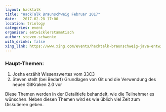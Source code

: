 ```yaml
---
layout: hacktalk
title: "HackTalk Braunschweig Februar 2017"
date:   2017-02-28 17:00
location: triology
categories: event
organizer: entwicklerstammtisch
author: steven-schwenke
with_drinks: false
xing_link: https://www.xing.com/events/hacktalk-braunschweig-java-entwicklung-webstarter-33c3-1764414
---
```


### Haupt-Themen:

1. Josha erzählt Wissenswertes vom 33C3
2. Steven stellt (bei Bedarf) Grundlagen von Git und die Verwendung des neuen GitKraken 2.0 vor

Diese Themen werden in der Detailtiefe behandelt, wie die Teilnehmer es wünschen. Neben diesen Themen wird es wie üblich viel Zeit zum Diskutieren geben.